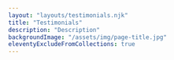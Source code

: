 ```yaml
---
layout: "layouts/testimonials.njk"
title: "Testimonials"
description: "Description"
backgroundImage: "/assets/img/page-title.jpg"
eleventyExcludeFromCollections: true
---
```

